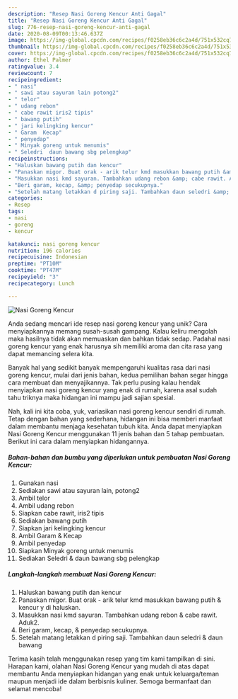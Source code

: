 ```yaml
---
description: "Resep Nasi Goreng Kencur Anti Gagal"
title: "Resep Nasi Goreng Kencur Anti Gagal"
slug: 776-resep-nasi-goreng-kencur-anti-gagal
date: 2020-08-09T00:13:46.637Z
image: https://img-global.cpcdn.com/recipes/f0258eb36c6c2a4d/751x532cq70/nasi-goreng-kencur-foto-resep-utama.jpg
thumbnail: https://img-global.cpcdn.com/recipes/f0258eb36c6c2a4d/751x532cq70/nasi-goreng-kencur-foto-resep-utama.jpg
cover: https://img-global.cpcdn.com/recipes/f0258eb36c6c2a4d/751x532cq70/nasi-goreng-kencur-foto-resep-utama.jpg
author: Ethel Palmer
ratingvalue: 3.4
reviewcount: 7
recipeingredient:
- " nasi"
- " sawi atau sayuran lain potong2"
- " telor"
- " udang rebon"
- " cabe rawit iris2 tipis"
- " bawang putih"
- " jari kelingking kencur"
- " Garam  Kecap"
- " penyedap"
- " Minyak goreng untuk menumis"
- " Seledri  daun bawang sbg pelengkap"
recipeinstructions:
- "Haluskan bawang putih dan kencur"
- "Panaskan migor. Buat orak - arik telur kmd masukkan bawang putih &amp; kencur y di haluskan."
- "Masukkan nasi kmd sayuran. Tambahkan udang rebon &amp; cabe rawit. Aduk2."
- "Beri garam, kecap, &amp; penyedap secukupnya."
- "Setelah matang letakkan d piring saji. Tambahkan daun seledri &amp; daun bawang"
categories:
- Resep
tags:
- nasi
- goreng
- kencur

katakunci: nasi goreng kencur 
nutrition: 196 calories
recipecuisine: Indonesian
preptime: "PT10M"
cooktime: "PT47M"
recipeyield: "3"
recipecategory: Lunch

---
```



![Nasi Goreng Kencur](https://img-global.cpcdn.com/recipes/f0258eb36c6c2a4d/751x532cq70/nasi-goreng-kencur-foto-resep-utama.jpg)

Anda sedang mencari ide resep nasi goreng kencur yang unik? Cara menyiapkannya memang susah-susah gampang. Kalau keliru mengolah maka hasilnya tidak akan memuaskan dan bahkan tidak sedap. Padahal nasi goreng kencur yang enak harusnya sih memiliki aroma dan cita rasa yang dapat memancing selera kita.



Banyak hal yang sedikit banyak mempengaruhi kualitas rasa dari nasi goreng kencur, mulai dari jenis bahan, kedua pemilihan bahan segar hingga cara membuat dan menyajikannya. Tak perlu pusing kalau hendak menyiapkan nasi goreng kencur yang enak di rumah, karena asal sudah tahu triknya maka hidangan ini mampu jadi sajian spesial.


Nah, kali ini kita coba, yuk, variasikan nasi goreng kencur sendiri di rumah. Tetap dengan bahan yang sederhana, hidangan ini bisa memberi manfaat dalam membantu menjaga kesehatan tubuh kita. Anda dapat menyiapkan Nasi Goreng Kencur menggunakan 11 jenis bahan dan 5 tahap pembuatan. Berikut ini cara dalam menyiapkan hidangannya.

<!--inarticleads1-->

##### Bahan-bahan dan bumbu yang diperlukan untuk pembuatan Nasi Goreng Kencur:

1. Gunakan  nasi
1. Sediakan  sawi atau sayuran lain, potong2
1. Ambil  telor
1. Ambil  udang rebon
1. Siapkan  cabe rawit, iris2 tipis
1. Sediakan  bawang putih
1. Siapkan  jari kelingking kencur
1. Ambil  Garam &amp; Kecap
1. Ambil  penyedap
1. Siapkan  Minyak goreng untuk menumis
1. Sediakan  Seledri &amp; daun bawang sbg pelengkap




<!--inarticleads2-->

##### Langkah-langkah membuat Nasi Goreng Kencur:

1. Haluskan bawang putih dan kencur
1. Panaskan migor. Buat orak - arik telur kmd masukkan bawang putih &amp; kencur y di haluskan.
1. Masukkan nasi kmd sayuran. Tambahkan udang rebon &amp; cabe rawit. Aduk2.
1. Beri garam, kecap, &amp; penyedap secukupnya.
1. Setelah matang letakkan d piring saji. Tambahkan daun seledri &amp; daun bawang




Terima kasih telah menggunakan resep yang tim kami tampilkan di sini. Harapan kami, olahan Nasi Goreng Kencur yang mudah di atas dapat membantu Anda menyiapkan hidangan yang enak untuk keluarga/teman maupun menjadi ide dalam berbisnis kuliner. Semoga bermanfaat dan selamat mencoba!
